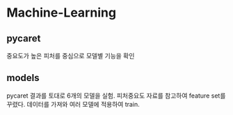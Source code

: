 # Machine-Learning

## pycaret
중요도가 높은 피처를 중심으로 모델별 기능을 확인

## models
pycaret 결과를 토대로 6개의 모델을 실험.
피처중요도 자료를 참고하여 feature set를 꾸렸다.
데이터를 가져와 여러 모델에 적용하여 train.
